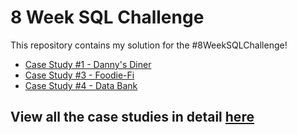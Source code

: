 # 8 Week SQL Challenge
This repository contains my solution for the #8WeekSQLChallenge!
* [Case Study #1 - Danny's Diner](https://github.com/tony1523/SQL/tree/main/8_Week%20_SQL_Challenge/Case%20Study%20%231%20-%20Danny's%20Diner)
* [Case Study #3 - Foodie-Fi](https://github.com/tony1523/SQL/tree/main/8_Week%20_SQL_Challenge/Case%20Study%20%233%20-%20Foodie-Fi)
* [Case Study #4 - Data Bank](https://github.com/tony1523/SQL/tree/main/8_Week%20_SQL_Challenge/Case%20Study%20%234%20-%20Data%20Bank)
## View all the case studies in detail [here](https://8weeksqlchallenge.com/)




